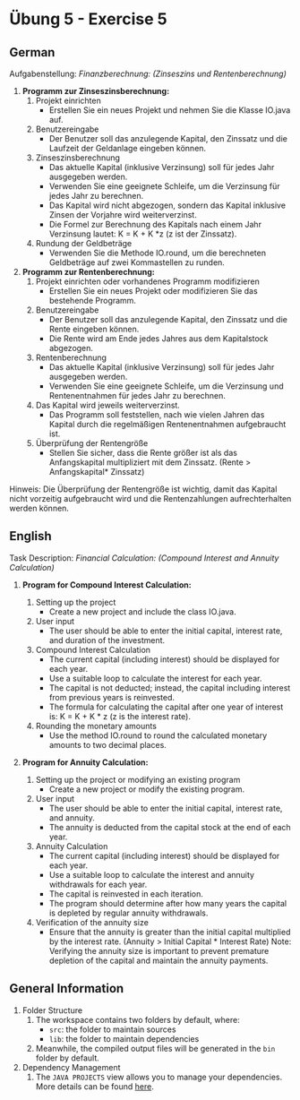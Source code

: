 # Übung 5 - Exercise 5

## German

Aufgabenstellung:
*Finanzberechnung: (Zinseszins und Rentenberechnung)*

1. **Programm zur Zinseszinsberechnung:**
    1. Projekt einrichten
        - Erstellen Sie ein neues Projekt und nehmen Sie die Klasse IO.java auf.
    1. Benutzereingabe
        - Der Benutzer soll das anzulegende Kapital, den Zinssatz und die Laufzeit der Geldanlage eingeben können.
    1. Zinseszinsberechnung
        - Das aktuelle Kapital (inklusive Verzinsung) soll für jedes Jahr ausgegeben werden.
        - Verwenden Sie eine geeignete Schleife, um die Verzinsung für jedes Jahr zu berechnen.
        - Das Kapital wird nicht abgezogen, sondern das Kapital inklusive Zinsen der Vorjahre wird weiterverzinst.
        - Die Formel zur Berechnung des Kapitals nach einem Jahr Verzinsung lautet: K = K + K *z (z ist der Zinssatz).
    1. Rundung der Geldbeträge
        - Verwenden Sie die Methode IO.round, um die berechneten Geldbeträge auf zwei Kommastellen zu runden.
1. **Programm zur Rentenberechnung:**
    1. Projekt einrichten oder vorhandenes Programm modifizieren
        - Erstellen Sie ein neues Projekt oder modifizieren Sie das bestehende Programm.
    1. Benutzereingabe
        - Der Benutzer soll das anzulegende Kapital, den Zinssatz und die Rente eingeben können.
        - Die Rente wird am Ende jedes Jahres aus dem Kapitalstock abgezogen.
    1. Rentenberechnung
        - Das aktuelle Kapital (inklusive Verzinsung) soll für jedes Jahr ausgegeben werden.
        - Verwenden Sie eine geeignete Schleife, um die Verzinsung und Rentenentnahmen für jedes Jahr zu berechnen.
    1. Das Kapital wird jeweils weiterverzinst.
        - Das Programm soll feststellen, nach wie vielen Jahren das Kapital durch die regelmäßigen Rentenentnahmen aufgebraucht ist.
    1. Überprüfung der Rentengröße
        - Stellen Sie sicher, dass die Rente größer ist als das Anfangskapital multipliziert mit dem Zinssatz. (Rente > Anfangskapital* Zinssatz)

  Hinweis: Die Überprüfung der Rentengröße ist wichtig, damit das Kapital nicht vorzeitig aufgebraucht wird und die Rentenzahlungen aufrechterhalten werden können.

## English

Task Description:
*Financial Calculation: (Compound Interest and Annuity Calculation)*

1. **Program for Compound Interest Calculation:**
    1. Setting up the project
        - Create a new project and include the class IO.java.
    1. User input
        - The user should be able to enter the initial capital, interest rate, and duration of the investment.
    1. Compound Interest Calculation
        - The current capital (including interest) should be displayed for each year.
        - Use a suitable loop to calculate the interest for each year.
        - The capital is not deducted; instead, the capital including interest from previous years is reinvested.
        - The formula for calculating the capital after one year of interest is: K = K + K * z (z is the interest rate).
    1. Rounding the monetary amounts
        - Use the method IO.round to round the calculated monetary amounts to two decimal places.

1. **Program for Annuity Calculation:**
    1. Setting up the project or modifying an existing program
        - Create a new project or modify the existing program.
    1. User input
        - The user should be able to enter the initial capital, interest rate, and annuity.
        - The annuity is deducted from the capital stock at the end of each year.
    1. Annuity Calculation
        - The current capital (including interest) should be displayed for each year.
        - Use a suitable loop to calculate the interest and annuity withdrawals for each year.
        - The capital is reinvested in each iteration.
        - The program should determine after how many years the capital is depleted by regular annuity withdrawals.
    1. Verification of the annuity size
        - Ensure that the annuity is greater than the initial capital multiplied by the interest rate. (Annuity > Initial Capital * Interest Rate)
    Note: Verifying the annuity size is important to prevent premature depletion of the capital and maintain the annuity payments.

## General Information

1. Folder Structure
    1. The workspace contains two folders by default, where:
        - `src`: the folder to maintain sources
        - `lib`: the folder to maintain dependencies
    1. Meanwhile, the compiled output files will be generated in the `bin` folder by default.
1. Dependency Management
    1. The `JAVA PROJECTS` view allows you to manage your dependencies. More details can be found [here](https://github.com/microsoft/vscode-java-dependency#manage-dependencies).
